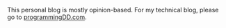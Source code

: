 This personal blog is mostly opinion-based. For my technical blog, please go to [programmingDD.com](https://programmingDD.com).
&nbsp;